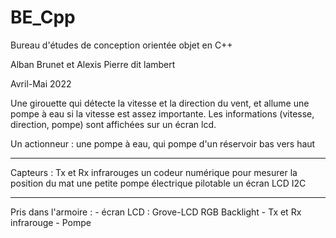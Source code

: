 # BE_Cpp

Bureau d'études de conception orientée objet en C++

Alban Brunet et 
Alexis Pierre dit lambert

Avril-Mai 2022

Une girouette qui détecte la vitesse et la direction du vent, et allume une pompe à eau si la vitesse est assez importante.
Les informations (vitesse, direction, pompe) sont affichées sur un écran lcd.

Un actionneur :	une pompe à eau, qui pompe d'un réservoir bas vers haut
_______

Capteurs :
	Tx et Rx infrarouges
	un codeur numérique pour mesurer la position du mat
	une petite pompe électrique pilotable
	un écran LCD I2C

________

Pris dans l'armoire :
	- écran LCD : Grove-LCD RGB Backlight
	- Tx et Rx infrarouge
	- Pompe
	



